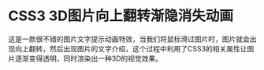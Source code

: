 # CSS3 3D图片向上翻转渐隐消失动画
这是一款很不错的图片文字提示动画特效，当我们将鼠标滑过图片时，图片就会出现向上翻转，然后出现图片的文字介绍，这个过程中利用了CSS3的相关属性让图片逐渐变得透明，同时渲染出一种3D的视觉效果。
